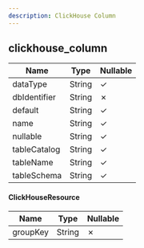 ```yaml
---
description: ClickHouse Column
---
```

clickhouse_column
-----------------

| **Name**     | **Type** | **Nullable** |
| ------------ | -------- | ------------ |
| dataType     | String   | &check;      |
| dbIdentifier | String   | &cross;      |
| default      | String   | &check;      |
| name         | String   | &check;      |
| nullable     | String   | &check;      |
| tableCatalog | String   | &check;      |
| tableName    | String   | &check;      |
| tableSchema  | String   | &check;      |

#### ClickHouseResource
| **Name** | **Type** | **Nullable** |
| -------- | -------- | ------------ |
| groupKey | String   | &cross;      |
